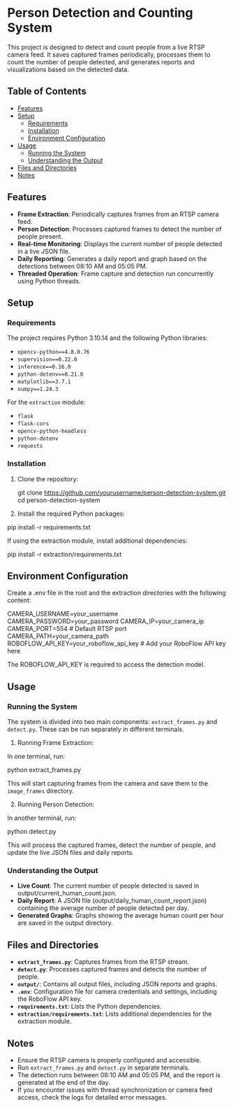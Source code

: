 # Person Detection and Counting System

This project is designed to detect and count people from a live RTSP camera feed. It saves captured frames periodically, processes them to count the number of people detected, and generates reports and visualizations based on the detected data.

## Table of Contents

- [Features](#features)
- [Setup](#setup)
  - [Requirements](#requirements)
  - [Installation](#installation)
  - [Environment Configuration](#environment-configuration)
- [Usage](#usage)
  - [Running the System](#running-the-system)
  - [Understanding the Output](#understanding-the-output)
- [Files and Directories](#files-and-directories)
- [Notes](#notes)

## Features

- **Frame Extraction**: Periodically captures frames from an RTSP camera feed.
- **Person Detection**: Processes captured frames to detect the number of people present.
- **Real-time Monitoring**: Displays the current number of people detected in a live JSON file.
- **Daily Reporting**: Generates a daily report and graph based on the detections between 08:10 AM and 05:05 PM.
- **Threaded Operation**: Frame capture and detection run concurrently using Python threads.

## Setup

### Requirements

The project requires Python 3.10.14 and the following Python libraries:

- `opencv-python==4.8.0.76`
- `supervision==0.22.0`
- `inference==0.16.0`
- `python-dotenv==0.21.0`
- `matplotlib==3.7.1`
- `numpy==1.24.3`

For the `extraction` module:

- `flask`
- `flask-cors`
- `opencv-python-headless`
- `python-dotenv`
- `requests`

### Installation

1. Clone the repository:

   git clone https://github.com/yourusername/person-detection-system.git
   cd person-detection-system

2. Install the required Python packages:

  pip install -r requirements.txt

  If using the extraction module, install additional dependencies:

  pip install -r extraction/requirements.txt
 
## Environment Configuration

Create a .env file in the root and the extraction directories with the following content:

  CAMERA_USERNAME=your_username
  CAMERA_PASSWORD=your_password
  CAMERA_IP=your_camera_ip
  CAMERA_PORT=554  # Default RTSP port
  CAMERA_PATH=your_camera_path
  ROBOFLOW_API_KEY=your_roboflow_api_key  # Add your RoboFlow API key here

The ROBOFLOW_API_KEY is required to access the detection model.

## Usage

### Running the System

The system is divided into two main components: `extract_frames.py` and `detect.py`. These can be run separately in different terminals.

1. Running Frame Extraction:

 In one terminal, run:

  python extract_frames.py

 This will start capturing frames from the camera and save them to the `image_frames` directory.

2. Running Person Detection:

 In another terminal, run:

  python detect.py

 This will process the captured frames, detect the number of people, and update the live JSON files and daily reports.

### Understanding the Output

- **Live Count**: The current number of people detected is saved in output/current_human_count.json.
- **Daily Report**: A JSON file (output/daily_human_count_report.json) containing the average number of people detected per day.
- **Generated Graphs**: Graphs showing the average human count per hour are saved in the output directory.

## Files and Directories

- **`extract_frames.py`**: Captures frames from the RTSP stream.
- **`detect.py`**: Processes captured frames and detects the number of people.
- **`output/`**: Contains all output files, including JSON reports and graphs.
- **`.env`**: Configuration file for camera credentials and settings, including the RoboFlow API key.
- **`requirements.txt`**: Lists the Python dependencies.
- **`extraction/requirements.txt`**: Lists additional dependencies for the extraction module.
  
## Notes

- Ensure the RTSP camera is properly configured and accessible.
- Run `extract_frames.py` and `detect.py` in separate terminals.
- The detection runs between 08:10 AM and 05:05 PM, and the report is generated at the end of the day.
- If you encounter issues with thread synchronization or camera feed access, check the logs for detailed error messages.
